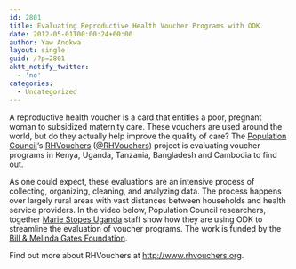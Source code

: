 ```yaml
---
id: 2801
title: Evaluating Reproductive Health Voucher Programs with ODK
date: 2012-05-01T00:00:24+00:00
author: Yaw Anokwa
layout: single
guid: /?p=2801
aktt_notify_twitter:
  - 'no'
categories:
  - Uncategorized
---
```

A reproductive health voucher is a card that entitles a poor, pregnant woman to subsidized maternity care. These vouchers are used around the world, but do they actually help improve the quality of care? The [Population Council](http://www.popcouncil.org/)&#8216;s [RHVouchers](http://www.rhvouchers.org/) ([@RHVouchers](https://twitter.com/#!/rhvouchers)) project is evaluating voucher programs in Kenya, Uganda, Tanzania, Bangladesh and Cambodia to find out.

As one could expect, these evaluations are an intensive process of collecting, organizing, cleaning, and analyzing data. The process happens over largely rural areas with vast distances between households and health service providers. In the video below, Population Council researchers, together [Marie Stopes Uganda](http://www.mariestopes.org/Where_we_work/Countries/Uganda.aspx) staff show how they are using ODK to streamline the evaluation of voucher programs. The work is funded by the [Bill & Melinda Gates Foundation](http://www.gatesfoundation.org).



Find out more about RHVouchers at <http://www.rhvouchers.org>.
